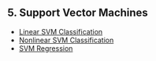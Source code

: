 ## 5. Support Vector Machines
- [Linear SVM Classification](./linear_svm_classification.ipynb)
- [Nonlinear SVM Classification](./nonlinear_svm_classification.ipynb)
- [SVM Regression](./svm_regression.ipynb)